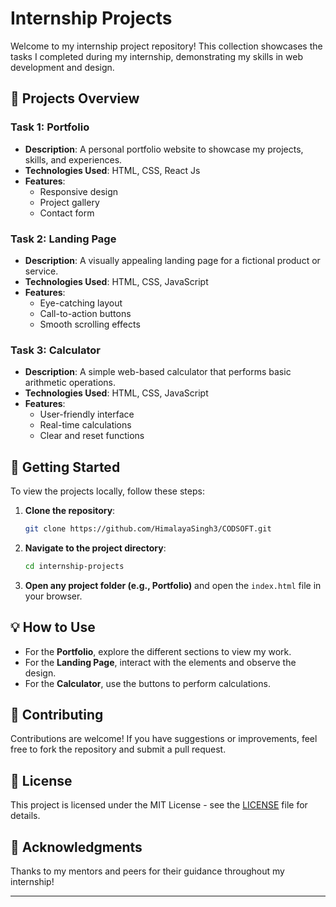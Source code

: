 # Internship Projects

Welcome to my internship project repository! This collection showcases the tasks I completed during my internship, demonstrating my skills in web development and design.

## 📁 Projects Overview

### Task 1: Portfolio

- **Description**: A personal portfolio website to showcase my projects, skills, and experiences.
- **Technologies Used**: HTML, CSS, React Js
- **Features**:
  - Responsive design
  - Project gallery
  - Contact form

### Task 2: Landing Page

- **Description**: A visually appealing landing page for a fictional product or service.
- **Technologies Used**: HTML, CSS, JavaScript
- **Features**:
  - Eye-catching layout
  - Call-to-action buttons
  - Smooth scrolling effects

### Task 3: Calculator

- **Description**: A simple web-based calculator that performs basic arithmetic operations.
- **Technologies Used**: HTML, CSS, JavaScript
- **Features**:
  - User-friendly interface
  - Real-time calculations
  - Clear and reset functions

## 🚀 Getting Started

To view the projects locally, follow these steps:

1. **Clone the repository**:
   ```bash
   git clone https://github.com/HimalayaSingh3/CODSOFT.git
   ```

2. **Navigate to the project directory**:
   ```bash
   cd internship-projects
   ```

3. **Open any project folder (e.g., Portfolio)** and open the `index.html` file in your browser.

## 💡 How to Use

- For the **Portfolio**, explore the different sections to view my work.
- For the **Landing Page**, interact with the elements and observe the design.
- For the **Calculator**, use the buttons to perform calculations.

## 🤝 Contributing

Contributions are welcome! If you have suggestions or improvements, feel free to fork the repository and submit a pull request.

## 📄 License

This project is licensed under the MIT License - see the [LICENSE](LICENSE) file for details.

## 🙏 Acknowledgments

Thanks to my mentors and peers for their guidance throughout my internship!

---
